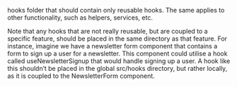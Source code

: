 hooks folder that should contain only reusable hooks.
The same applies to other functionality, such as helpers, services, etc.

Note that any
hooks that are not really reusable, but are coupled to a specific feature, should be placed in the same
directory as that feature. For instance, imagine we have a newsletter form component that contains a form
to sign up a user for a newsletter. This component could utilise a hook called useNewsletterSignup
that would handle signing up a user. A hook like this shouldn’t be placed in the global src/hooks
directory, but rather locally, as it is coupled to the NewsletterForm component.
